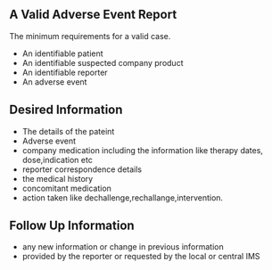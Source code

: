 ## A Valid Adverse Event Report

The minimum requirements for a valid case.

- An identifiable patient
- An identifiable suspected company product
- An identifiable reporter
- An adverse event

## Desired Information

- The details of the pateint
- Adverse event
- company medication including the information like therapy dates, dose,indication etc
- reporter correspondence details
- the medical history
- concomitant medication
- action taken like dechallenge,rechallange,intervention.

## Follow Up Information

- any new information or change in previous information
- provided by the reporter or requested by the local or central IMS
